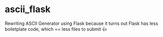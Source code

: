 # ascii_flask

Rewriting ASCII Generator using Flask because it turns out Flask has less boiletplate code, which == less files to submit 👍
